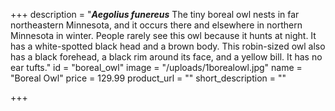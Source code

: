 +++
description = "**_Aegolius funereus_** The tiny boreal owl nests in far northeastern Minnesota, and it occurs there and elsewhere in northern Minnesota in winter. People rarely see this owl because it hunts at night. It has a white-spotted black head and a brown body. This robin-sized owl also has a black forehead, a black rim around its face, and a yellow bill. It has no ear tufts."
id = "boreal_owl"
image = "/uploads/1borealowl.jpg"
name = "Boreal Owl"
price = 129.99
product_url = ""
short_description = ""

+++
